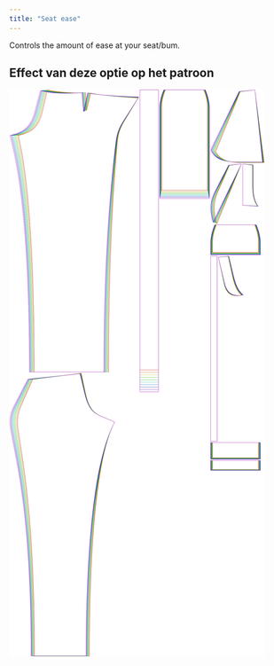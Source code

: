 ```yaml
---
title: "Seat ease"
---
```


Controls the amount of ease at your seat/bum.

## Effect van deze optie op het patroon

![This image shows the effect of this option by superimposing several variants that have a different value for this option](charlie_seatease_sample.svg "Effect of this option on the pattern")
